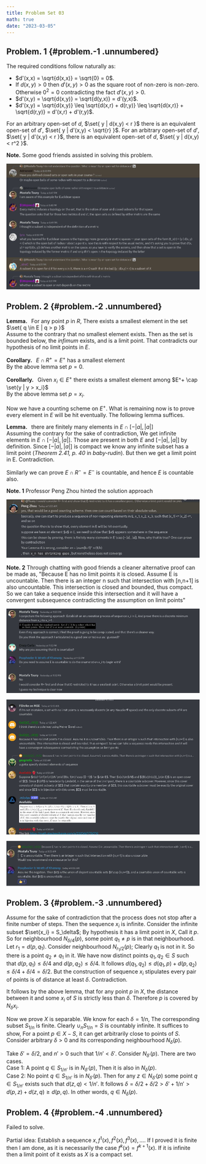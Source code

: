 ```yaml
---
title: Problem Set 03
math: true
date: "2023-03-05"
---
```


## Problem. 1 {#problem.-1 .unnumbered}

The required conditions follow naturally as:
-   $d'(x,x) = \sqrt{d(x,x)} = \sqrt{0} = 0$.
-   If $d(x,y) > 0$ then $d'(x,y) > 0$ as the square root of non-zero is non-zero. Otherwise $0^2 = 0$ contradicting the fact $d'(x,y) > 0$.
-   $d'(x,y) = \sqrt{d(x,y)} = \sqrt{d(y,x)} = d'(y,x)$.
-   $d'(x,y) = \sqrt{d(x,y)} \leq \sqrt{d(x,r) + d(r,y)} \leq \sqrt{d(x,r)} + \sqrt{d(r,y)} = d'(x,r) + d'(r,y)$.

For an arbitrary open-set of $d$, $\set{ y | d(x,y) < r \}$ there is an equivalent open-set of $d'$, $\set{ y | d'(x,y) < \sqrt{r} \}$. For an arbitrary open-set of $d'$, $\set{ y | d'(x,y) < r \}$, there is an equivalent open-set of $d$, $\set{ y | d(x,y) < r^2 }$.

**Note.** Some good friends assisted in solving this problem.

![image](./3.jpg)


## Problem. 2 {#problem.-2 .unnumbered}

**Lemma.**   For any point $p$ in $R$, There exists a smallest element in the set $\set{ q \in E | q > p \}$\
Assume to the contrary that no smallest element exists. Then as the set is bounded below, the *infimum* exists, and is a limit point. That contradicts our hypothesis of no limit points in $E$.

**Corollary.**   $E \cap R^+ = E^+$ has a smallest element\
By the above lemma set $p = 0$.

**Corollarly.**   Given $x_i \in E^+$ there exists a smallest element among $E^+ \cap \set{y | y > x_i\}$\
By the above lemma set $p = x_i$.

Now we have a counting scheme on $E^+$. What is remaining now is to prove every element in $E$ will be hit eventually. The following lemma suffices.

**Lemma.**   there are finitely many elements in $E \cap [- |a| , |a|]$\
Assuming the contrary for the sake of contradiction, We get infinite elements in $E \cap [ -|a|, |a| ]$. Those are present in both $E$ and $[ -|a|, |a| ]$ by definition. Since $[ -|a|, |a| ]$ is compact we know any infinite subset has a limit point (*Theorem 2.41, p. 40* in *baby-rudin*). But then we get a limit point in E. Contradiction.

Similarly we can prove $E \cap R^- = E^-$ is countable, and hence $E$ is countable also.

**Note. 1** Professor Peng Zhou hinted the solution approach

![image](./4.jpg)

**Note. 2** Through chatting with good friends a cleaner alternative proof can be made as, \"Because E has no limit points it is closed.
Assume E is uncountable. Then there is an integer n such that intersection with \[n,n+1\] is also uncountable. This intersection is closed and bounded, thus compact. So we can take a sequence inside this intersection and it will have a convergent subsequence contradicting the assumption on limit points\"

![image](./0.jpg)

![image](./1.jpg)

![image](./2.jpg)


## Problem. 3 {#problem.-3 .unnumbered}

Assume for the sake of contradiction that the process does not stop after a finite number of steps. Then the sequence $x_i$ is infinite. Consider the infinite subset $\set{x_i\} = S_\delta$; By hypothesis it has a limit point in $X$, Call it $p$. So for neighbourhood $N_{\delta/4}(p)$, some point $q_1 \neq p$ is in that neighbourhood. Let $r_1 = d(p, q_1)$. Consider neighbourhood $N_{r_1/2}(p)$; Clearly $q_1$ is not in it. So there is a point $q_2 \neq q_1$ in it. We have now distinct points $q_1,q_2 \in S$ such that $d(p,q_1) \leq \delta/4$ and $d(p,q_2) \leq \delta/4$. It follows $d(q_1,q_2) \leq d(q_1,p) + d(p,q_2) \leq \delta/4 + \delta/4 = \delta/2$. But the construction of sequence $x_i$ stipulates every pair of points is of distance at least $\delta$. Contradiction.

It follows by the above lemma, that for any point $p$ in $X$, the distance between it and some $x_i$ of $S$ is strictly less than $\delta$. Therefore $p$ is covered by $N_\delta{x_i}$.

Now we prove $X$ is separable. We know for each $\delta = 1/n$, The corresponding subset $S_{1/n}$ is finite. Clearly $\cup_n S_{1/n} = S$ is countably infinite. It suffices to show, For a point $p \in X - S$, it can get arbitrarily close to points of $S$. Consider arbitrary $\delta > 0$ and its corresponding neighbourhood $N_\delta(p)$.

Take $\delta' = \delta/2$, and $n' > 0$ such that $1/n' < \delta'$. Consider $N_{\delta'}(p)$. There are two cases.\
Case 1: A point $q \in S_{1/n'}$ is in $N_{\delta'}(p)$, Then it is also in $N_{\delta}(p)$.\
Case 2: No point $q \in S_{1/n'}$ is in $N_{\delta'}(p)$. Then for any $z \in N_{\delta'}(p)$ some point $q \in S_{1/n'}$ exists such that $d(z,q) < 1/n'$. It follows $\delta = \delta/2 + \delta/2 > \delta' + 1/n' > d(p,z) + d(z,q) \geq d(p,q)$. In other words, $q \in N_{\delta}(p)$.


## Problem. 4 {#problem.-4 .unnumbered}

Failed to solve.

Partial idea: Establish a sequence $x, f^1(x), f^2(x), f^3(x), \dots$. If I proved it is finite then I am done, as it is necessarily the case $f^k(x) = f^{k+1}(x)$. If it is infinite then a limit point of it exists as $X$ is a compact set.

